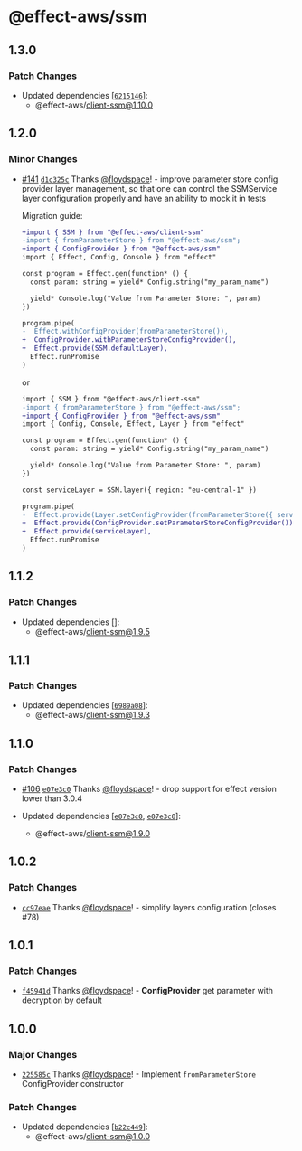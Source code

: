 # @effect-aws/ssm

## 1.3.0

### Patch Changes

- Updated dependencies [[`6215146`](https://github.com/floydspace/effect-aws/commit/62151460cb125298b24375a4c69dcf8d562148f8)]:
  - @effect-aws/client-ssm@1.10.0

## 1.2.0

### Minor Changes

- [#141](https://github.com/floydspace/effect-aws/pull/141) [`d1c325c`](https://github.com/floydspace/effect-aws/commit/d1c325cbd104d1559166df449d49bb383f1eb3c4) Thanks [@floydspace](https://github.com/floydspace)! - improve parameter store config provider layer management, so that one can control the SSMService layer configuration properly and have an ability to mock it in tests

  Migration guide:

  ```diff
  +import { SSM } from "@effect-aws/client-ssm"
  -import { fromParameterStore } from "@effect-aws/ssm";
  +import { ConfigProvider } from "@effect-aws/ssm"
  import { Effect, Config, Console } from "effect"

  const program = Effect.gen(function* () {
    const param: string = yield* Config.string("my_param_name")

    yield* Console.log("Value from Parameter Store: ", param)
  })

  program.pipe(
  -  Effect.withConfigProvider(fromParameterStore()),
  +  ConfigProvider.withParameterStoreConfigProvider(),
  +  Effect.provide(SSM.defaultLayer),
    Effect.runPromise
  )
  ```

  or

  ```diff
  import { SSM } from "@effect-aws/client-ssm"
  -import { fromParameterStore } from "@effect-aws/ssm";
  +import { ConfigProvider } from "@effect-aws/ssm"
  import { Config, Console, Effect, Layer } from "effect"

  const program = Effect.gen(function* () {
    const param: string = yield* Config.string("my_param_name")

    yield* Console.log("Value from Parameter Store: ", param)
  })

  const serviceLayer = SSM.layer({ region: "eu-central-1" })

  program.pipe(
  -  Effect.provide(Layer.setConfigProvider(fromParameterStore({ serviceLayer }))),
  +  Effect.provide(ConfigProvider.setParameterStoreConfigProvider()),
  +  Effect.provide(serviceLayer),
    Effect.runPromise
  )
  ```

## 1.1.2

### Patch Changes

- Updated dependencies []:
  - @effect-aws/client-ssm@1.9.5

## 1.1.1

### Patch Changes

- Updated dependencies [[`6989a08`](https://github.com/floydspace/effect-aws/commit/6989a08df041108ad3a2b08272647a20f1a5d662)]:
  - @effect-aws/client-ssm@1.9.3

## 1.1.0

### Patch Changes

- [#106](https://github.com/floydspace/effect-aws/pull/106) [`e07e3c0`](https://github.com/floydspace/effect-aws/commit/e07e3c0d8e9e03650e1fd443b1c5a6bdc14baa3f) Thanks [@floydspace](https://github.com/floydspace)! - drop support for effect version lower than 3.0.4

- Updated dependencies [[`e07e3c0`](https://github.com/floydspace/effect-aws/commit/e07e3c0d8e9e03650e1fd443b1c5a6bdc14baa3f), [`e07e3c0`](https://github.com/floydspace/effect-aws/commit/e07e3c0d8e9e03650e1fd443b1c5a6bdc14baa3f)]:
  - @effect-aws/client-ssm@1.9.0

## 1.0.2

### Patch Changes

- [`cc97eae`](https://github.com/floydspace/effect-aws/commit/cc97eaed1f8df72b8e7fde05069e8ce8eaac578f) Thanks [@floydspace](https://github.com/floydspace)! - simplify layers configuration (closes #78)

## 1.0.1

### Patch Changes

- [`f45941d`](https://github.com/floydspace/effect-aws/commit/f45941d6f31b505ce22d6ca196b0c89bc2aa68e2) Thanks [@floydspace](https://github.com/floydspace)! - **ConfigProvider** get parameter with decryption by default

## 1.0.0

### Major Changes

- [`225585c`](https://github.com/floydspace/effect-aws/commit/225585c0f1d5070de3f7b8effb721742a90f7619) Thanks [@floydspace](https://github.com/floydspace)! - Implement `fromParameterStore` ConfigProvider constructor

### Patch Changes

- Updated dependencies [[`b22c449`](https://github.com/floydspace/effect-aws/commit/b22c44924a2fdf2892b7a08f4ec7f3df2c154b8a)]:
  - @effect-aws/client-ssm@1.0.0
